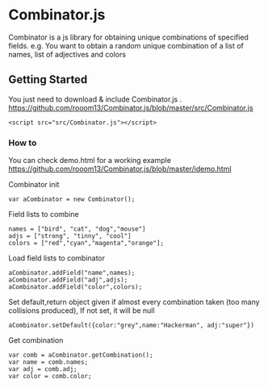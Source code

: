 # Combinator.js
Combinator is a js library for obtaining unique combinations of specified fields.
e.g. You want to obtain a random unique combination of a list of names, list of adjectives and colors

## Getting Started

You just need to download & include Combinator.js .
https://github.com/rooom13/Combinator.js/blob/master/src/Combinator.js

```
<script src="src/Combinator.js"></script>
```


### How to
You can check demo.html for a working example
https://github.com/rooom13/Combinator.js/blob/master/idemo.html


Combinator init
```
var aCombinator = new Combinator();
```

Field lists to combine
```
names = ["bird", "cat", "dog","mouse"]
adjs = ["strong", "tinny", "cool"]
colors = ["red","cyan","magenta","orange"];
```

Load field lists to combinator
```
aCombinator.addField("name",names);
aCombinator.addField("adj",adjs);
aCombinator.addField("color",colors);
```

Set default,return object given if almost every combination taken (too many collisions produced),
If not set, it will be null
```
aCombinator.setDefault({color:"grey",name:"Hackerman", adj:"super"})
```

Get combination
```
var comb = aCombinator.getCombination();
var name = comb.names;
var adj = comb.adj;
var color = comb.color;
```

